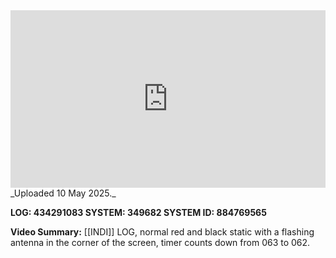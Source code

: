 
<iframe 
  src="https://drive.google.com/file/d/1pfE5wp5Pl7OdE86H1ABnXFvQHLbSwY1E/preview"  
  style="width:100%; aspect-ratio:16/9; border:0;"
  allowfullscreen>
</iframe>
_Uploaded 10 May 2025._

**LOG: 434291083
SYSTEM: 349682
SYSTEM ID: 884769565**

**Video Summary:** [[INDI]] LOG, normal red and black static with a flashing antenna in the corner of the screen, timer counts down from 063 to 062.